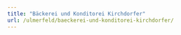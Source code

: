 ```yaml
---
title: "Bäckerei und Konditorei Kirchdorfer"
url: /ulmerfeld/baeckerei-und-konditorei-kirchdorfer/
---
```

